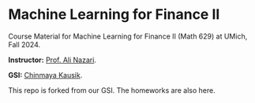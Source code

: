 # Machine Learning for Finance II
Course Material for Machine Learning for Finance II (Math 629) at UMich, Fall 2024. 

**Instructor:** [Prof. Ali Nazari](https://lsa.umich.edu/math/people/faculty---lecturers/anazari.html).

**GSI:** [Chinmaya Kausik](https://chinmaya-kausik.github.io/).

This repo is forked from our GSI. The homeworks are also here.